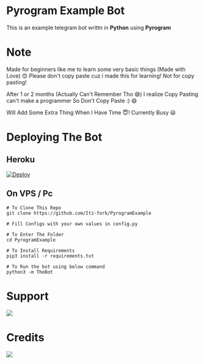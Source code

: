 # Pyrogram Example Bot
This is an example telegram bot writtn in **Python** using **Pyrogram** 

# Note

Made for beginners like me to learn some very basic things (Made with Love) 😊
Please don't copy paste cuz i made this for learning! Not for copy pasting!

After 1 or 2 months (Actually Can't Remember Tho 😅) I realize Copy Pasting can't make a programmer So Don't Copy Paste :) 😄

Will Add Some Extra Thing When I Have Time 😇! Currently Busy 😃


# Deploying The Bot

## Heroku

[![Deploy](https://www.herokucdn.com/deploy/button.svg)](https://heroku.com/deploy?template=https://github.com/Itz-fork/PyrogramExample)

## On VPS / Pc

```
# To Clone This Repo
git clone https://github.com/Itz-fork/PyrogramExample

# Fill Configs with your own values in config.py

# To Enter The Folder
cd PyrogramExample

# To Install Requirements
pip3 install -r requirements.txt

# To Run the bot using below command
python3 -m TheBot
```

# Support
<a href="https://t.me/Nexa_bots"><img src="https://img.shields.io/badge/Telegram-2CA5E0?style=for-the-badge&logo=telegram&logoColor=white"></a>


# Credits
<a href="https://github.com/pyrogram/pyrogram"><img src="https://img.shields.io/badge/Pyrogram-E34F26?style=for-the-badge"></a>
